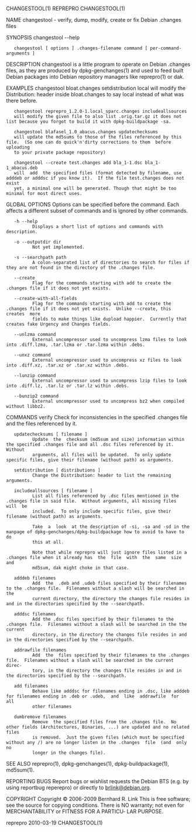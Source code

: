 CHANGESTOOL(1)                                                       REPREPRO                                                       CHANGESTOOL(1)

NAME
       changestool - verify, dump, modify, create or fix Debian .changes files

SYNOPSIS
       changestool --help

       changestool [ options ] .changes-filename command [ per-command-arguments ]

DESCRIPTION
       changestool  is  a  little  program  to operate on Debian .changes files, as they are produced by dpkg-genchanges(1) and used to feed built
       Debian packages into Debian repository managers like reprepro(1) or dak.

EXAMPLES
       changestool bloat.changes setdistribution local
       will modify the Distribution: header inside bloat.changes to say local instead of what was there before.

       changestool reprepro_1.2.0-1.local_sparc.changes includeallsources
       will modify the given file to also list .orig.tar.gz it does not list because you forgot to build it with dpkg-buildpackage -sa.

       changestool blafasel_1.0_abacus.changes updatechecksums
       will update the md5sums to those of the files referenced by this file.  (So one can do quick'n'dirty corrections to them  before  uploading
       to your private package repository)

       changestool --create test.changes add bla_1-1.dsc bla_1-1_abacus.deb
       will  add  the specified files (format detected by filename, use adddeb or adddsc if you know it).  If the file test.changes does not exist
       yet, a minimal one will be generated. Though that might be too minimal for most direct uses.

GLOBAL OPTIONS
       Options can be specified before the command. Each affects a different subset of commands and is ignored by other commands.

       -h --help
              Displays a short list of options and commands with description.

       -o --outputdir dir
              Not yet implemented.

       -s --searchpath path
              A colon-separated list of directories to search for files if they are not found in the directory of the .changes file.

       --create
              Flag for the commands starting with add to create the .changes file if it does not yet exists.

       --create-with-all-fields
              Flag for the commands starting with add to create the .changes file if it does not yet exists.  Unlike --create, this  creates  more
              fields to make things like dupload happier.  Currently that creates fake Urgency and Changes fields.

       --unlzma command
              External uncompressor used to uncompress lzma files to look into .diff.lzma, .tar.lzma or .tar.lzma within .debs.

       --unxz command
              External uncompressor used to uncompress xz files to look into .diff.xz, .tar.xz or .tar.xz within .debs.

       --lunzip command
              External uncompressor used to uncompress lzip files to look into .diff.lz, .tar.lz or .tar.lz within .debs.

       --bunzip2 command
              External uncompressor used to uncompress bz2 when compiled without libbz2.

COMMANDS
       verify Check for inconsistencies in the specified .changes file and the files referenced by it.

       updatechecksums [ filename ]
              Update  the  checksum (md5sum and size) information within the specified .changes file and all .dsc files referenced by it.  Without
              arguments, all files will be updated.  To only update specific files, give their filename (without path) as arguments.

       setdistribution [ distributions ]
              Change the Distribution: header to list the remaining arguments.

       includeallsources [ filename ]
              List all files referenced by .dsc files mentioned in the .changes file in said file.  Without arguments, all missing files  will  be
              included.  To only include specific files, give their filename (without path) as arguments.

              Take  a  look  at the description of -si, -sa and -sd in the manpage of dpkg-genchanges/dpkg-buildpackage how to avoid to have to do
              this at all.

              Note that while reprepro will just ignore files listed in a .changes file when it already has  the  file  with  the  same  size  and
              md5sum, dak might choke in that case.

       adddeb filenames
              Add  the  .deb and .udeb files specified by their filenames to the .changes file.  Filenames without a slash will be searched in the
              current directory, the directory the changes file resides in and in the directories specified by the --searchpath.

       adddsc filenames
              Add the .dsc files specified by their filenames to the .changes file.  Filenames without a slash will be searched in the the current
              directory, in the directory the changes file resides in and in the directories specified by the --searchpath.

       addrawfile filenames
              Add  the  files specified by their filenames to the .changes file.  Filenames without a slash will be searched in the current direc‐
              tory, in the directory the changes file resides in and in the directories specified by the --searchpath.

       add filenames
              Behave like adddsc for filenames ending in .dsc, like adddeb for filenames ending in .deb or .udeb,  and  like  addrawfile  for  all
              other filenames

       dumbremove filenames
              Remove  the specified files from the .changes file.  No other fields (Architectures, Binaries, ...) are updated and no related files
              is removed.  Just the given files (which must be specified without any /) are no longer listen in the .changes  file  (and  only  no
              longer in the changes file).

SEE ALSO
       reprepro(1), dpkg-genchanges(1), dpkg-buildpackage(1), md5sum(1).

REPORTING BUGS
       Report bugs or wishlist requests the Debian BTS (e.g. by using reportbug reperepro) or directly to <brlink@debian.org>.

COPYRIGHT
       Copyright © 2006-2009 Bernhard R. Link
       This  is free software; see the source for copying conditions. There is NO warranty; not even for MERCHANTABILITY or FITNESS FOR A PARTICU‐
       LAR PURPOSE.

reprepro                                                            2010-03-19                                                      CHANGESTOOL(1)
